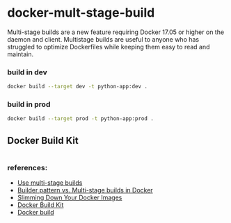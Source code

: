 # docker-mult-stage-build

Multi-stage builds are a new feature requiring Docker 17.05 or higher on the daemon and client. Multistage builds are useful to anyone who has struggled to optimize Dockerfiles while keeping them easy to read and maintain.

### build in dev

```bash
docker build --target dev -t python-app:dev .
```

### build in prod

```bash
docker build --target prod -t python-app:prod .
```

## Docker Build Kit

```bash

```

### references:

- [Use multi-stage builds](https://docs.docker.com/develop/develop-images/multistage-build)
- [Builder pattern vs. Multi-stage builds in Docker](https://blog.alexellis.io/mutli-stage-docker-builds/)
- [Slimming Down Your Docker Images](https://towardsdatascience.com/slimming-down-your-docker-images-275f0ca9337e)
- [Docker Build Kit](https://docs.docker.com/develop/develop-images/build_enhancements/)
- [Docker build](https://docs.docker.com/engine/reference/commandline/build/)
